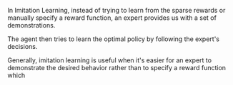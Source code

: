 In Imitation Learning, instead of trying to learn from the sparse rewards or manually specify a reward function, an expert provides us with a set of demonstrations.

The agent then tries to learn the optimal policy by following the expert's decisions.

Generally, imitation learning is useful when it's easier for an expert to demonstrate the desired behavior rather than to specify a reward function which 